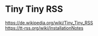 # Tiny Tiny RSS

https://de.wikipedia.org/wiki/Tiny_Tiny_RSS  
https://tt-rss.org/wiki/InstallationNotes  
